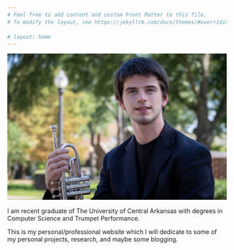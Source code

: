 ```yaml
---
# Feel free to add content and custom Front Matter to this file.
# To modify the layout, see https://jekyllrb.com/docs/themes/#overriding-theme-defaults

# layout: home
---
```



![My helpful screenshot](/images/headshot.jpg)



I am recent graduate of The University of Central Arkansas with degrees in Computer Science and Trumpet Performance.

This is my personal/professional website which I will dedicate to some of my personal projects, research, and maybe some blogging.


